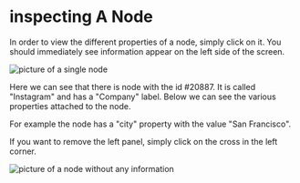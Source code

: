 # inspecting A Node

In order to view the different properties of a node, simply click on it. You should immediately see information appear on the left side of the screen.

![picture of a single node](https://github.com/Linkurious/linkurious-enterprise-manual/blob/master/screenshots/4.png)

Here we can see that there is node with the id #20887. It is called "Instagram" and has a "Company" label. Below we can see the various properties attached to the node.

For example the node has a "city" property with the value "San Francisco".

If you want to remove the left panel, simply click on the cross in the left corner.

![picture of a node without any information](https://github.com/Linkurious/linkurious-enterprise-manual/blob/master/screenshots/5.png)